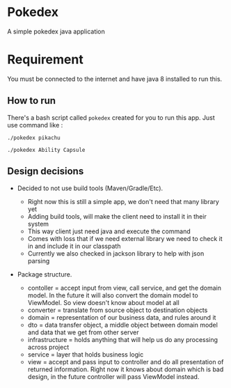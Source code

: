 # Pokedex
A simple pokedex java application

# Requirement
You must be connected to the internet and have java 8 installed to run this.

## How to run 
There's a bash script called `pokedex` created for you to run this app. Just use command like :
```
./pokedex pikachu
```
```
./pokedex Ability Capsule
```

## Design decisions 
* Decided to not use build tools (Maven/Gradle/Etc).
    * Right now this is still a simple app, we don't need that many library yet
    * Adding build tools, will make the client need to install it in their system
    * This way client just need java and execute the command
    * Comes with loss that if we need external library we need to check it in and include it in our classpath
    * Currently we also checked in jackson library to help with json parsing

* Package structure.
    * contoller = accept input from view, call service, and get the domain model. In the future it will also convert the domain model to ViewModel. So view doesn't know about model at all
    * converter = translate from source object to destination objects
    * domain = representation of our business data, and rules around it
    * dto = data transfer object, a middle object between domain model and data that we get from other server
    * infrastructure = holds anything that will help us do any processing across project
    * service = layer that holds business logic
    * view = accept and pass input to controller and do all presentation of returned information. Right now it knows about domain which is bad design, in the future controller will pass ViewModel instead.
 
 